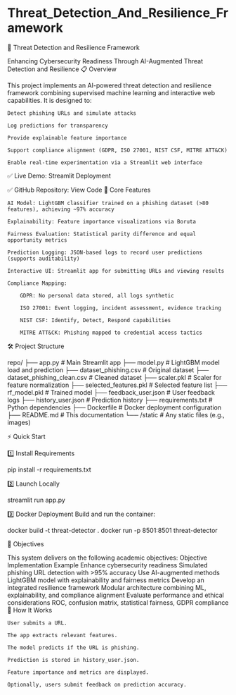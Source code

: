 # Threat_Detection_And_Resilience_Framework
🚀 Threat Detection and Resilience Framework

Enhancing Cybersecurity Readiness Through AI-Augmented Threat Detection and Resilience
📋 Overview

This project implements an AI-powered threat detection and resilience framework combining supervised machine learning and interactive web capabilities. It is designed to:

    Detect phishing URLs and simulate attacks

    Log predictions for transparency

    Provide explainable feature importance

    Support compliance alignment (GDPR, ISO 27001, NIST CSF, MITRE ATT&CK)

    Enable real-time experimentation via a Streamlit web interface

✅ Live Demo: Streamlit Deployment

✅ GitHub Repository: View Code
🧠 Core Features

    AI Model: LightGBM classifier trained on a phishing dataset (>80 features), achieving ~97% accuracy

    Explainability: Feature importance visualizations via Boruta

    Fairness Evaluation: Statistical parity difference and equal opportunity metrics

    Prediction Logging: JSON-based logs to record user predictions (supports auditability)

    Interactive UI: Streamlit app for submitting URLs and viewing results

    Compliance Mapping:

        GDPR: No personal data stored, all logs synthetic

        ISO 27001: Event logging, incident assessment, evidence tracking

        NIST CSF: Identify, Detect, Respond capabilities

        MITRE ATT&CK: Phishing mapped to credential access tactics

🛠️ Project Structure

repo/
├── app.py                # Main Streamlit app
├── model.py              # LightGBM model load and prediction
├── dataset_phishing.csv  # Original dataset
├── dataset_phishing_clean.csv  # Cleaned dataset
├── scaler.pkl            # Scaler for feature normalization
├── selected_features.pkl # Selected feature list
├── rf_model.pkl          # Trained model
├── feedback_user.json    # User feedback logs
├── history_user.json     # Prediction history
├── requirements.txt      # Python dependencies
├── Dockerfile            # Docker deployment configuration
├── README.md             # This documentation
└── /static               # Any static files (e.g., images)

⚡ Quick Start

1️⃣ Install Requirements

pip install -r requirements.txt

2️⃣ Launch Locally

streamlit run app.py

3️⃣ Docker Deployment
Build and run the container:

docker build -t threat-detector .
docker run -p 8501:8501 threat-detector

🎯 Objectives

This system delivers on the following academic objectives:
Objective	Implementation Example
Enhance cybersecurity readiness	Simulated phishing URL detection with >95% accuracy
Use AI-augmented methods	LightGBM model with explainability and fairness metrics
Develop an integrated resilience framework	Modular architecture combining ML, explainability, and compliance alignment
Evaluate performance and ethical considerations	ROC, confusion matrix, statistical fairness, GDPR compliance
🧪 How It Works

    User submits a URL.

    The app extracts relevant features.

    The model predicts if the URL is phishing.

    Prediction is stored in history_user.json.

    Feature importance and metrics are displayed.

    Optionally, users submit feedback on prediction accuracy.

